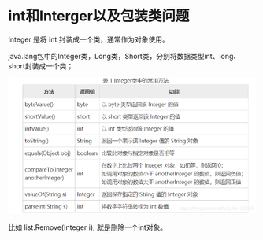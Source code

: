 # int和Interger以及包装类问题

Integer 是将 int 封装成一个类，通常作为对象使用。

java.lang包中的Integer类，Long类，Short类，分别将数据类型int、long、short封装成一个类；

![](2022-10-24-22-18-49.png)

比如 list.Remove(Integer i); 就是删除一个int对象。